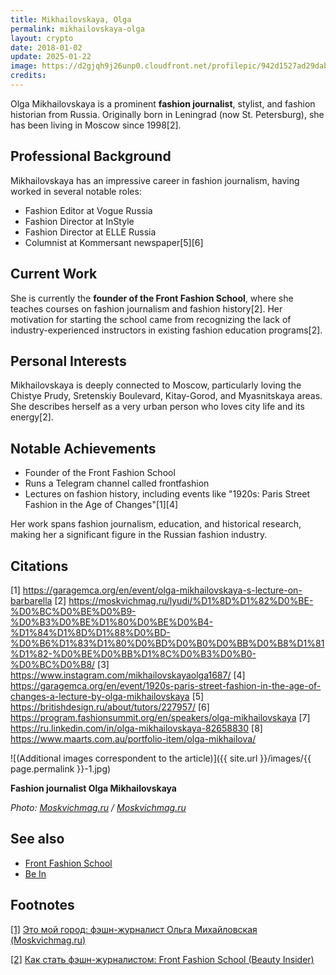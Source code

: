 ```yaml
---
title: Mikhailovskaya, Olga
permalink: mikhailovskaya-olga
layout: crypto
date: 2018-01-02
update: 2025-01-22
image: https://d2gjqh9j26unp0.cloudfront.net/profilepic/942d1527ad29dabe1ad84e6b6879c57e
credits:
---
```


Olga Mikhailovskaya is a prominent **fashion journalist**, stylist, and fashion historian from Russia. Originally born in Leningrad (now St. Petersburg), she has been living in Moscow since 1998[2].

## Professional Background

Mikhailovskaya has an impressive career in fashion journalism, having worked in several notable roles:
- Fashion Editor at Vogue Russia
- Fashion Director at InStyle
- Fashion Director at ELLE Russia
- Columnist at Kommersant newspaper[5][6]

## Current Work

She is currently the **founder of the Front Fashion School**, where she teaches courses on fashion journalism and fashion history[2]. Her motivation for starting the school came from recognizing the lack of industry-experienced instructors in existing fashion education programs[2].

## Personal Interests

Mikhailovskaya is deeply connected to Moscow, particularly loving the Chistye Prudy, Sretenskiy Boulevard, Kitay-Gorod, and Myasnitskaya areas. She describes herself as a very urban person who loves city life and its energy[2].

## Notable Achievements

- Founder of the Front Fashion School
- Runs a Telegram channel called frontfashion
- Lectures on fashion history, including events like "1920s: Paris Street Fashion in the Age of Changes"[1][4]

Her work spans fashion journalism, education, and historical research, making her a significant figure in the Russian fashion industry.

## Citations

[1] https://garagemca.org/en/event/olga-mikhailovskaya-s-lecture-on-barbarella
[2] https://moskvichmag.ru/lyudi/%D1%8D%D1%82%D0%BE-%D0%BC%D0%BE%D0%B9-%D0%B3%D0%BE%D1%80%D0%BE%D0%B4-%D1%84%D1%8D%D1%88%D0%BD-%D0%B6%D1%83%D1%80%D0%BD%D0%B0%D0%BB%D0%B8%D1%81%D1%82-%D0%BE%D0%BB%D1%8C%D0%B3%D0%B0-%D0%BC%D0%B8/
[3] https://www.instagram.com/mikhailovskayaolga1687/
[4] https://garagemca.org/en/event/1920s-paris-street-fashion-in-the-age-of-changes-a-lecture-by-olga-mikhailovskaya
[5] https://britishdesign.ru/about/tutors/227957/
[6] https://program.fashionsummit.org/en/speakers/olga-mikhailovskaya
[7] https://ru.linkedin.com/in/olga-mikhailovskaya-82658830
[8] https://www.maarts.com.au/portfolio-item/olga-mikhailova/

![(Additional images correspondent to the article)]({{ site.url }}/images/{{ page.permalink }}-1.jpg)

**Fashion journalist Olga Mikhailovskaya**

*Photo: [Moskvichmag.ru](https://moskvichmag.ru/это-мой-город-фэшн-журналист-ольга-ми) / [Moskvichmag.ru](https://moskvichmag.ru/это-мой-город-фэшн-журналист-ольга-ми)*

## See also

+ [Front Fashion School](index)
+ [Be In](index)

## Footnotes

[[1]](#a1) <span id="f1"></span> [Это мой город: фэшн-журналист Ольга Михайловская (Moskvichmag.ru)](https://moskvichmag.ru/это-мой-город-фэшн-журналист-ольга-ми)

[[2]](#a2) <span id="f2"></span> [Как стать фэшн-журналистом: Front Fashion School (Beauty Insider)](https://www.beautyinsider.ru/2018/03/16/kak-stat-feshn-zhurnalistom-front-fashion-school/)
